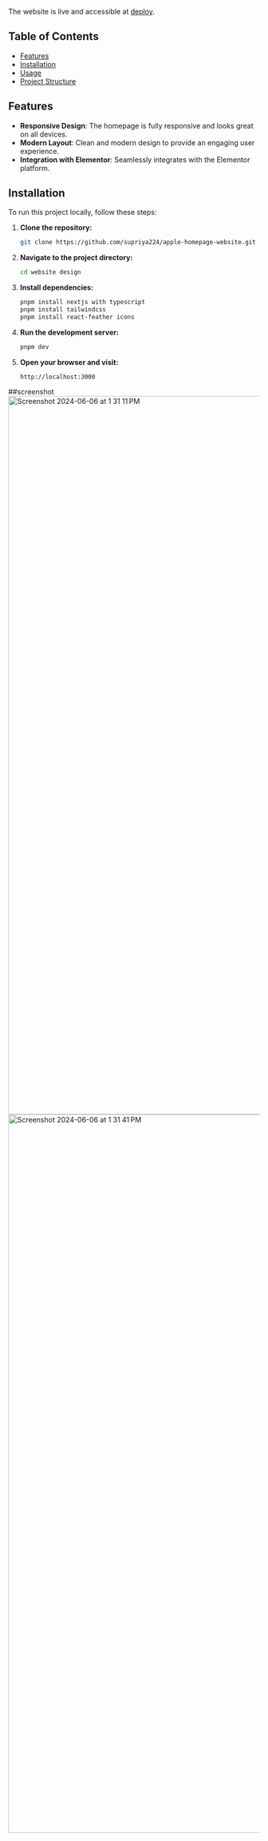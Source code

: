 The website is live and accessible at [deploy](https://apple-homepage-website-dwkvmicb1-supriya-mauryas-projects.vercel.app/).

## Table of Contents

- [Features](#features)
- [Installation](#installation)
- [Usage](#usage)
- [Project Structure](#project-structure)

## Features

- **Responsive Design**: The homepage is fully responsive and looks great on all devices.
- **Modern Layout**: Clean and modern design to provide an engaging user experience.
- **Integration with Elementor**: Seamlessly integrates with the Elementor platform.

## Installation

To run this project locally, follow these steps:

1. **Clone the repository:**

    ```bash
    git clone https://github.com/supriya224/apple-homepage-website.git
    ```

2. **Navigate to the project directory:**

    ```bash
    cd website design
    ```

3. **Install dependencies:**

    ```bash
    pnpm install nextjs with typescript
    pnpm install tailwindcss
    pnpm install react-feather icons
    ```

4. **Run the development server:**

    ```bash
    pnpm dev
    ```

5. **Open your browser and visit:**

    ```
    http://localhost:3000
    ```
##screenshot
<img width="1440" alt="Screenshot 2024-06-06 at 1 31 11 PM" src="https://github.com/supriya224/apple-homepage-website/assets/52038704/d780147f-33b0-427a-a33f-db6a1a72454b">
<img width="1440" alt="Screenshot 2024-06-06 at 1 31 41 PM" src="https://github.com/supriya224/apple-homepage-website/assets/52038704/ee99c312-d820-4410-be32-8d1a8ab743a1">
